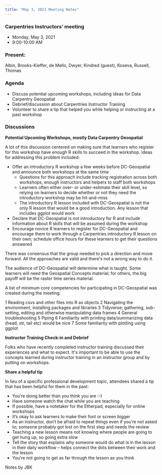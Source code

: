 ```yaml
---
title: "May 3, 2021 Meeting Notes"
---
```

### Carpentries Instructors’ meeting
- Monday, May 3, 2021
- 9:00-10:00 AM

### Present:
Albin, Brooks-Kieffer, de Mello, Dwyer, Kindred (guest), Koseva, Russell, Thomas

### Agenda
- Discuss potential upcoming workshops, including ideas for Data Carpentry Geospatial
- Debrief/discussion about Carpentries Instructor Training
- Volunteer to share a tip that helped you while helping or instructing at a past workshop

### Discussions

**Potential Upcoming Workshops, mostly Data Carpentry Geospatial**

A lot of this discussion centered on making sure that learners who register for this workshop have enough R skills to succeed in the workshop. Ideas for addressing this problem included:

- Offer an introductory R workshop a few weeks before DC-Geospatial and announce both workshops at the same time
  - Questions for this approach include tracking registration across both workshops, enough instructors and helpers to staff both workshops
  - Learners often either over- or under-estimate their skill level, so relying on learners to decide whether or not they need the introductory workshop may be hit-and-miss
  - The introductory R lesson included with DC-Geospatial is not the only R lesson that would be a good introduction. Any lesson that includes ggplot would work
- Declare that DC-Geospatial is not introductory for R and include information about R skills that will be assumed during the workshop
- Encourage novice R learners to register for DC-Geospatial and encourage them to work through a Carpentries introductory R lesson on their own; schedule office hours for these learners to get their questions answered

There was consensus that the group needed to pick a direction and move forward. All the approaches are valid and there's not a wrong way to do it.

The audience of DC-Geospatial will determine what is taught. Some learners will need the Geospatial Concepts material; for others, the big payoff will be the raster time series material.

A list of minimum core competencies for participating in DC-Geospatial was created during the meeting:

1 Reading csvs and other files into R as objects
2 Navigating the environment, installing packages and libraries
3 Tidyverse; gathering, sub-setting, editing and otherwise manipulating data frames
4 General troubleshooting
5 Piping
6 Familiarity with printing data/summarizing data (head, str, tail etc) would be nice
7 Some familiarity with plotting using ggplot

**Instructor Training Check-in and Debrief**

Folks who have recently completed instructor training discussed their experiences and what to expect. It's important to be able to use the concepts learned during instructor training in an instructor group and by putting on workshops.

**Share a helpful tip**

In lieu of a specific professional development topic, attendees shared a tip that has been helpful for them in the past:

- You’re doing better than you think you are :-)
- Have someone watch the chat while you are teaching
- If possible, have a notetaker for the Etherpad, especially for online workshops
- It’s okay to ask learners to make their font or screen bigger
- As an instructor, don’t be afraid to repeat things even if you’re not asked to; someone probably got lost on the first step and needs the review
- Teaching a new lesson means not knowing where people are going to get hung up, so going extra slow
- Tell the story that explains why someone would do what is in the lesson in their daily workflow – helps connect the dots between their work and the lesson
- You’re not going to get as far through the lesson as you think


Notes by JBK
